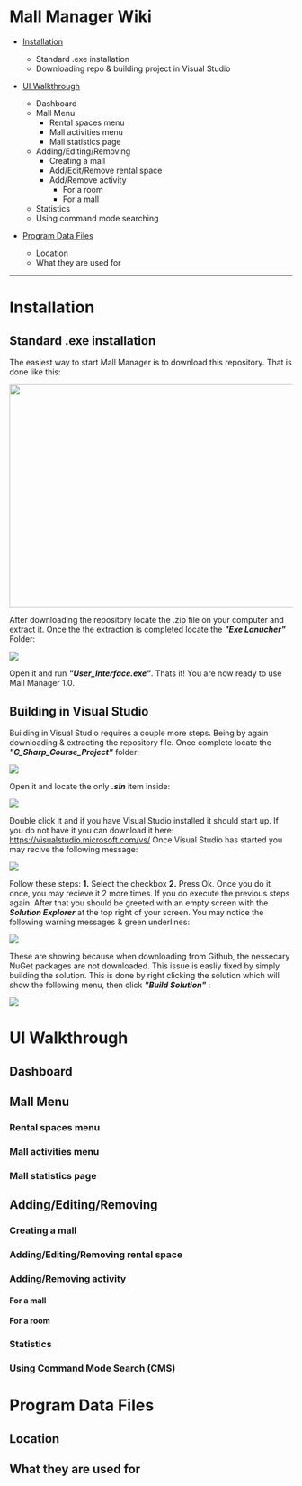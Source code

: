 



# Mall Manager Wiki

- [Installation](#installation)
	- Standard .exe installation
	- Downloading repo & building project in Visual Studio
- [UI Walkthrough](#ui-walkthrough)
	- Dashboard
	- Mall Menu
		- Rental spaces menu
		- Mall activities menu
		- Mall statistics page
	- Adding/Editing/Removing
		- Creating a mall
		- Add/Edit/Remove rental space 
		- Add/Remove activity
			-  For a room
			-  For a mall
	- Statistics
	- Using command mode searching
		
- [Program Data Files](#program-data-files)
	- Location
	- What they are used for
----------------------------------

# Installation
## Standard .exe installation
The easiest way to start Mall Manager is to download this repository. That is done like this:

<img src="https://github.com/NikolaTotev/C_Sharp_Course_Project/blob/master/ReadMe_Images/Downloading.png?raw=true" width="512" height="396.5">

After downloading the repository locate the .zip file on your computer and extract it.
Once the the extraction is completed locate the ***"Exe Lanucher"*** Folder:

<img src="https://github.com/NikolaTotev/C_Sharp_Course_Project/blob/master/ReadMe_Images/ExeFolder.png?raw=true">

Open it and run ***"User_Interface.exe"***. Thats it! You are now ready to use Mall Manager 1.0.

## Building in Visual Studio
Building in Visual Studio requires a couple more steps. 
Being by again downloading & extracting the repository file. Once complete locate the ***"C_Sharp_Course_Project"*** folder:

<img src="https://github.com/NikolaTotev/C_Sharp_Course_Project/blob/master/ReadMe_Images/VsFolder.png?raw=true">

Open it and locate the only ***.sln*** item inside:

<img src="https://github.com/NikolaTotev/C_Sharp_Course_Project/blob/master/ReadMe_Images/OpenSln.png?raw=true">

Double click it and if you have Visual Studio installed it should start up. If you do not have it you can download it here: https://visualstudio.microsoft.com/vs/
Once Visual Studio has started you may recive the following message:

<img src="https://github.com/NikolaTotev/C_Sharp_Course_Project/blob/master/ReadMe_Images/SecurityWindow.png?raw=true">

Follow these steps:
**1.** Select the checkbox
**2.** Press Ok.
Once you do it once, you may recieve it 2 more times. If you do execute the previous steps again. 
After that you should be greeted with an empty screen with the ***Solution Explorer*** at the top right of your screen.
You may notice the following warning messages & green underlines:

<img src="https://github.com/NikolaTotev/C_Sharp_Course_Project/blob/master/ReadMe_Images/NuGetErrors.png?raw=true">

These are showing because when downloading from Github, the nessecary NuGet packages are not downloaded. This issue is easliy fixed by simply building the solution. This is done by right clicking the solution which will show the following menu, then click ***"Build Solution"*** :

<img src="https://github.com/NikolaTotev/C_Sharp_Course_Project/blob/master/ReadMe_Images/BuildingSolution.png?raw=true">

# UI Walkthrough
## Dashboard

## Mall Menu
### Rental spaces menu
### Mall activities menu
### Mall statistics page

## Adding/Editing/Removing
### Creating a mall
### Adding/Editing/Removing rental space
### Adding/Removing activity
#### For a mall 
#### For a room
### Statistics
### Using Command Mode Search (CMS)

# Program Data Files
## Location
## What they are used for
